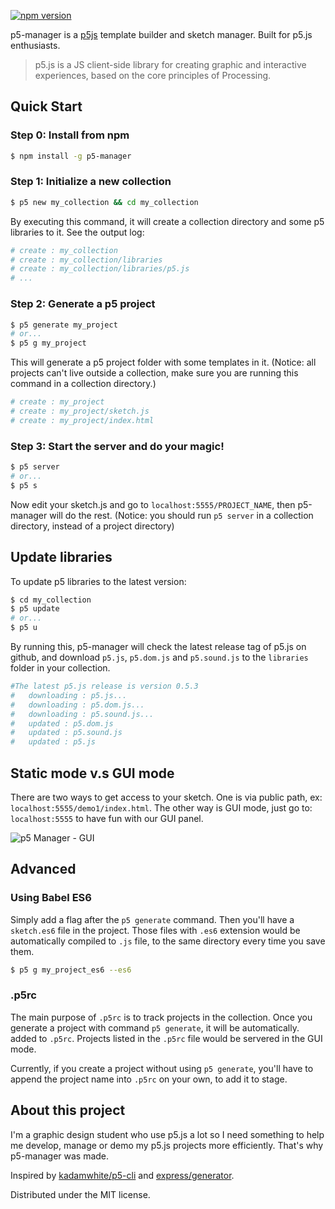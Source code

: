  [![npm version](https://badge.fury.io/js/p5-manager.svg)](https://badge.fury.io/js/p5-manager)

p5-manager is a [p5js](https://github.com/processing/p5.js/) template builder and sketch manager. Built for p5.js enthusiasts.

> p5.js is a JS client-side library for creating graphic and interactive experiences, based on the core principles of Processing.

## Quick Start

### Step 0: Install from npm

```bash
$ npm install -g p5-manager
```

### Step 1: Initialize a new collection

```bash
$ p5 new my_collection && cd my_collection
```

By executing this command, it will create a collection directory and some p5 libraries to it. See the output log:

```bash
# create : my_collection
# create : my_collection/libraries
# create : my_collection/libraries/p5.js
# ...
```

### Step 2: Generate a p5 project

```bash
$ p5 generate my_project
# or...
$ p5 g my_project
```

This will generate a p5 project folder with some templates in it. (Notice: all projects can't live outside a collection, make sure you are running this command in a collection directory.)

```bash
# create : my_project
# create : my_project/sketch.js
# create : my_project/index.html
```

### Step 3: Start the server and do your magic!

```bash
$ p5 server
# or...
$ p5 s
```

Now edit your sketch.js and go to `localhost:5555/PROJECT_NAME`, then p5-manager will do the rest. (Notice: you should run `p5 server` in a collection directory, instead of a project directory)

## Update libraries
To update p5 libraries to the latest version:

```bash
$ cd my_collection
$ p5 update
# or...
$ p5 u
```
By running this, p5-manager will check the latest release tag of p5.js on github, and download `p5.js`, `p5.dom.js` and `p5.sound.js` to the `libraries` folder in your collection.

```bash
#The latest p5.js release is version 0.5.3
#   downloading : p5.js...
#   downloading : p5.dom.js...
#   downloading : p5.sound.js...
#   updated : p5.dom.js
#   updated : p5.sound.js
#   updated : p5.js
```

## Static mode v.s GUI mode
There are two ways to get access to your sketch. One is via public path, ex: `localhost:5555/demo1/index.html`. The other way is GUI mode, just go to: `localhost:5555` to have fun with our GUI panel.

![p5 Manager - GUI](http://i.imgur.com/AmZ0Apw.png)

## Advanced
### Using Babel ES6

Simply add a flag after the `p5 generate` command. Then you'll have a `sketch.es6` file in the project. Those files with `.es6` extension would be automatically compiled to `.js` file, to the same directory every time you save them.

```bash
$ p5 g my_project_es6 --es6
```

### .p5rc
The main purpose of `.p5rc` is to track projects in the collection. Once you generate a project with command `p5 generate`, it will be automatically. added to `.p5rc`. Projects listed in the `.p5rc` file would be servered in the GUI mode.

Currently, if you create a project without using `p5 generate`, you'll have to append the project name into `.p5rc` on your own, to add it to stage.

## About this project
I'm a graphic design student who use p5.js a lot so I need something to help me develop, manage or demo my p5.js projects more efficiently. That's why p5-manager was made.

Inspired by [kadamwhite/p5-cli](https://github.com/kadamwhite/p5-cli) and [express/generator](https://github.com/expressjs/generator).

Distributed under the MIT license.
